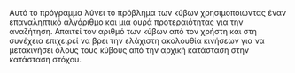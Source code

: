 Αυτό το πρόγραμμα λύνει το πρόβλημα των κύβων χρησιμοποιώντας έναν επαναληπτικό αλγόριθμο και μια ουρά προτεραιότητας για την αναζήτηση. Απαιτεί τον αριθμό των κύβων από τον χρήστη και στη συνέχεια επιχειρεί να βρει την ελάχιστη ακολουθία κινήσεων για να μετακινήσει όλους τους κύβους από την αρχική κατάσταση στην κατάσταση στόχου.